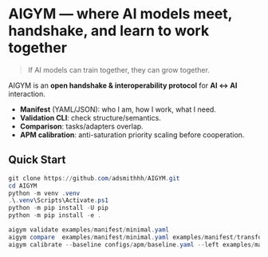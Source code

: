 ﻿# AIGYM — where AI models meet, handshake, and learn to work together

> If AI models can train together, they can grow together.

AIGYM is an **open handshake & interoperability protocol** for **AI ↔ AI** interaction.

- **Manifest** (YAML/JSON): who I am, how I work, what I need.
- **Validation CLI**: check structure/semantics.
- **Comparison**: tasks/adapters overlap.
- **APM calibration**: anti-saturation priority scaling before cooperation.

## Quick Start
```powershell
git clone https://github.com/adsmithhh/AIGYM.git
cd AIGYM
python -m venv .venv
.\.venv\Scripts\Activate.ps1
python -m pip install -U pip
python -m pip install -e .

aigym validate examples/manifest/minimal.yaml
aigym compare  examples/manifest/minimal.yaml examples/manifest/transformer.yaml
aigym calibrate --baseline configs/apm/baseline.yaml --left examples/manifest/minimal.yaml --right examples/manifest/transformer.yaml --out runs/calibration.json
``` 
